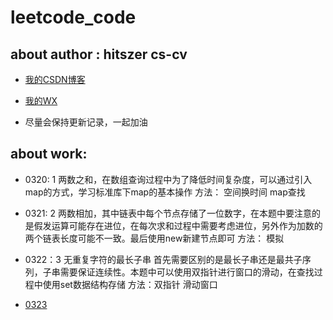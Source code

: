 # leetcode_code

## about author : hitszer cs-cv

- [我的CSDN博客](https://blog.csdn.net/qq_43528044)

- [我的WX](z1060856152)

- 尽量会保持更新记录，一起加油


## about work:

- 0320: 1 两数之和，在数组查询过程中为了降低时间复杂度，可以通过引入map的方式，学习标准库下map的基本操作 方法： 空间换时间  map查找

- 0321: 2 两数相加，其中链表中每个节点存储了一位数字，在本题中要注意的是假发运算可能存在进位，在每次求和过程中需要考虑进位，另外作为加数的两个链表长度可能不一致。最后使用new新建节点即可 方法： 模拟

- 0322：3 无重复字符的最长子串 首先需要区别的是最长子串还是最共子序列，子串需要保证连续性。本题中可以使用双指针进行窗口的滑动，在查找过程中使用set数据结构存储 方法：双指针 滑动窗口

- [0323](https://leetcode.cn/problems/median-of-two-sorted-arrays/?favorite=2cktkvj)